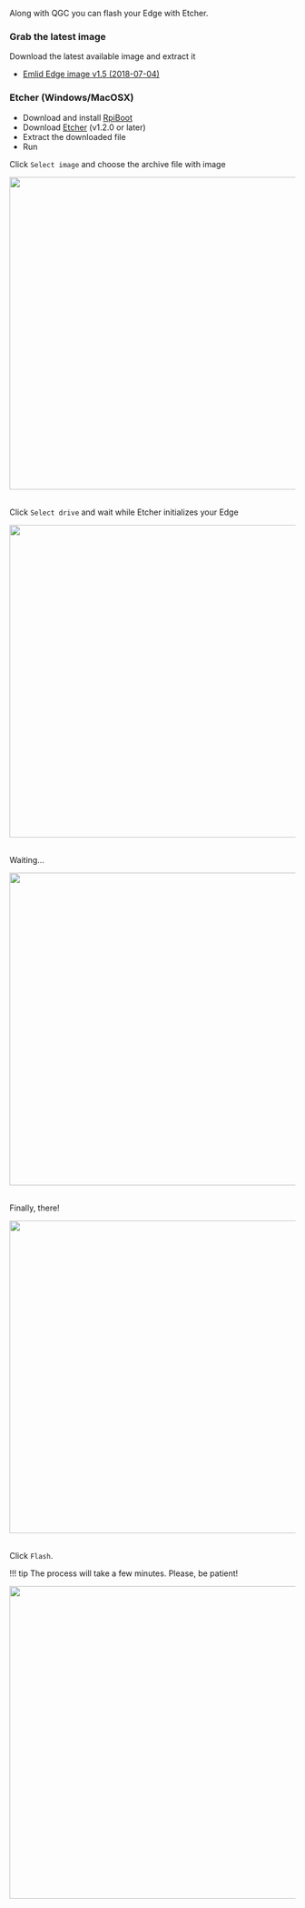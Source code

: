 Along with QGC you can flash your Edge with Etcher.

### Grab the latest image

Download the latest available image and extract it

* [Emlid Edge image v1.5 (2018-07-04)](https://files.emlid.com/edge/firmware/2018-07-04-edge-emlid-v1.5.img.xz)

### Etcher (Windows/MacOSX)

* Download and install [RpiBoot](https://github.com/raspberrypi/usbboot/raw/master/win32/rpiboot_setup.exe)
* Download [Etcher](https://etcher.io/) (v1.2.0 or later)
* Extract the downloaded file
* Run

Click `Select image` and choose the archive file with image

<div style="text-align: center;"><img src="../../img/firmware-update/etcher/select_image.png" style="width: 550px;"></div><br>

Click `Select drive` and wait while Etcher initializes your Edge

<div style="text-align: center;"><img src="../../img/firmware-update/etcher/select_drive.png" style="width: 550px;"></div><br>

Waiting...

<div style="text-align: center;"><img src="../../img/firmware-update/etcher/cm_initialization.png" style="width: 550px;"></div><br>

Finally, there!

<div style="text-align: center;"><img src="../../img/firmware-update/etcher/cm_initialization_done.png" style="width: 550px;"></div><br>


Click `Flash`. 

!!! tip
    The process will take a few minutes. Please, be patient!


<div style="text-align: center;"><img src="../../img/firmware-update/etcher/flash.png" style="width: 550px;"></div><br>
